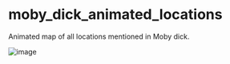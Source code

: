 # moby_dick_animated_locations
Animated map of all locations mentioned in Moby dick.

![image](https://github.com/hariharsubramanyam/moby_dick_animated_locations/blob/master/images/screenshot.png)
